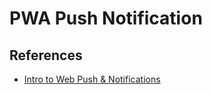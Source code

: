 # PWA Push Notification

## References

* [Intro to Web Push & Notifications](https://www.youtube.com/watch?v=ggUY0Q4f5ok)
